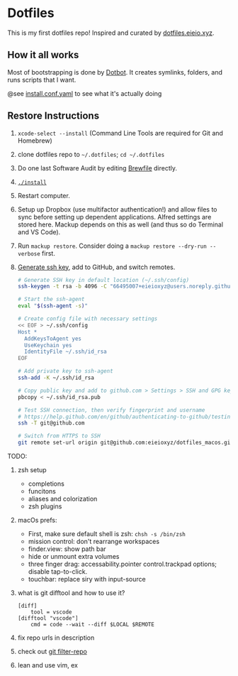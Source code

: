 # Dotfiles

This is my first dotfiles repo! Inspired and curated by [dotfiles.eieio.xyz](http://dotfiles.eieio.xyz).

## How it all works

Most of bootstrapping is done by [Dotbot](https://github.com/anishathalye/dotbot).
It creates symlinks, folders, and runs scripts that I want.

@see [install.conf.yaml](./install.conf.yaml) to see what it's actually doing

## Restore Instructions

1. `xcode-select --install` (Command Line Tools are required for Git and Homebrew)
2. clone dotfiles repo to `~/.dotfiles`; `cd ~/.dotfiles`
5. Do one last Software Audit by editing [Brewfile](Brewfile) directly.
6. [`./install`](install)
7. Restart computer.
8. Setup up Dropbox (use multifactor authentication!) and allow files to sync before setting up dependent applications. Alfred settings are stored here. Mackup depends on this as well (and thus so do Terminal and VS Code).
9. Run `mackup restore`. Consider doing a `mackup restore --dry-run --verbose` first.
10. [Generate ssh key](https://help.github.com/en/github/authenticating-to-github/connecting-to-github-with-ssh), add to GitHub, and switch remotes.

    ```zsh
    # Generate SSH key in default location (~/.ssh/config)
    ssh-keygen -t rsa -b 4096 -C "66495007+eieioxyz@users.noreply.github.com"

    # Start the ssh-agent
    eval "$(ssh-agent -s)"

    # Create config file with necessary settings
    << EOF > ~/.ssh/config
    Host *
      AddKeysToAgent yes
      UseKeychain yes
      IdentityFile ~/.ssh/id_rsa
    EOF

    # Add private key to ssh-agent 
    ssh-add -K ~/.ssh/id_rsa

    # Copy public key and add to github.com > Settings > SSH and GPG keys
    pbcopy < ~/.ssh/id_rsa.pub

    # Test SSH connection, then verify fingerprint and username
    # https://help.github.com/en/github/authenticating-to-github/testing-your-ssh-connection
    ssh -T git@github.com

    # Switch from HTTPS to SSH
    git remote set-url origin git@github.com:eieioxyz/dotfiles_macos.git
    ```



TODO:
1. zsh setup
    - completions
    - funcitons
    - aliases and colorization
    - zsh plugins
1. macOs prefs:
   - First, make sure default shell is zsh: `chsh -s /bin/zsh`
   - mission control: don't rearrange workspaces 
   - finder.view: show path bar 
   - hide or unmount extra volumes 
   - three finger drag: accessability.pointer control.trackpad options; disable    tap-to-click. 
   - touchbar: replace siry with input-source

1. what is git difftool and how to use it?
   ```gitconfig
   [diff]
       tool = vscode
   [difftool "vscode"]
       cmd = code --wait --diff $LOCAL $REMOTE
   ```

1. fix repo urls in description 
1. check out [git filter-repo](https://github.com/newren/git-filter-repo)
1. lean and use vim, ex

